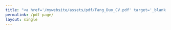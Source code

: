 ```yaml
---
title: "<a href='/mywebsite/assets/pdf/Fang_Duo_CV.pdf' target='_blank'>Download My PDF</a>"
permalink: /pdf-page/
layout: single
---
```

